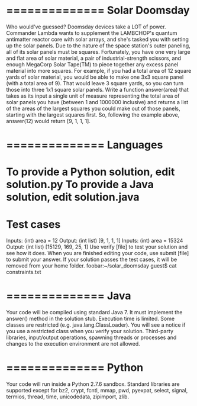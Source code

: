 ==============
Solar Doomsday
==============
Who would've guessed? Doomsday devices take a LOT of power. Commander Lambda wants to supplement the LAMBCHOP's quantum antimatter reactor core with solar arrays, and she's tasked you with setting up the solar panels. 
Due to the nature of the space station's outer paneling, all of its solar panels must be squares. Fortunately, you have one very large and flat area of solar material, a pair of industrial-strength scissors, and enough MegaCorp Solar Tape(TM) to piece together any excess panel material into more squares. For example, if you had a total area of 12 square yards of solar material, you would be able to make one 3x3 square panel (with a total area of 9). That would leave 3 square yards, so you can turn those into three 1x1 square solar panels.
Write a function answer(area) that takes as its input a single unit of measure representing the total area of solar panels you have (between 1 and 1000000 inclusive) and returns a list of the areas of the largest squares you could make out of those panels, starting with the largest squares first. So, following the example above, answer(12) would return [9, 1, 1, 1].

==============
Languages
=========

To provide a Python solution, edit solution.py
To provide a Java solution, edit solution.java
==============
Test cases
==========

Inputs:
    (int) area = 12
Output:
    (int list) [9, 1, 1, 1]
Inputs:
    (int) area = 15324
Output:
    (int list) [15129, 169, 25, 1]
Use verify [file] to test your solution and see how it does. When you are finished editing your code, use submit [file] to submit your answer. If your solution passes the test cases, it will be removed from your home folder.
foobar:~/solar_doomsday guest$ cat constraints.txt

==============
Java
====

Your code will be compiled using standard Java 7. It must implement the answer() method in the solution stub.
Execution time is limited. Some classes are restricted (e.g. java.lang.ClassLoader). You will see a notice if you use a restricted class when you verify your solution.
Third-party libraries, input/output operations, spawning threads or processes and changes to the execution environment are not allowed.

==============
Python
======

Your code will run inside a Python 2.7.6 sandbox.
Standard libraries are supported except for bz2, crypt, fcntl, mmap, pwd, pyexpat, select, signal, termios, thread, time, unicodedata, zipimport, zlib.
